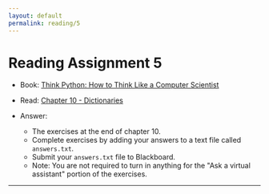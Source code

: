 ```yaml
---
layout: default
permalink: reading/5
---
```


# Reading Assignment 5
* Book: [Think Python: How to Think Like a Computer Scientist](https://allendowney.github.io/ThinkPython/)
* Read: [Chapter 10 - Dictionaries](https://colab.research.google.com/github/AllenDowney/ThinkPython/blob/v3/chapters/chap10.ipynb)

* Answer: 
    - The exercises at the end of chapter 10. 
    - Complete exercises by adding your answers to a text file called `answers.txt`. 
    - Submit your `answers.txt` file to Blackboard.
    - Note: You are not required to turn in anything for the "Ask a virtual assistant" portion of the exercises.

___




  
